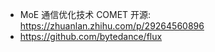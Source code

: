 


- MoE 通信优化技术 COMET 开源: https://zhuanlan.zhihu.com/p/29264560896
- https://github.com/bytedance/flux










